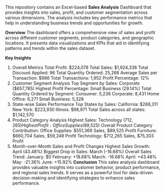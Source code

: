 This repository contains an Excel-based **Sales Analysis** Dashboard that provides insights into sales, profit, and customer segmentation across various dimensions. The analysis includes key performance metrics that help in understanding business trends and opportunities for growth.

**Overview**
The dashboard offers a comprehensive view of sales and profit across different customer segments, product categories, and geographic locations. It presents data visualizations and KPIs that aid in identifying patterns and trends within the sales dataset.

**Key Insights**
1. Overall Metrics
Total Profit: $224,078
Total Sales: $1,924,338
Total Discount Applied: 96
Total Quantity Ordered: 25,268
Average Sales per Transaction: $986
Total Transactions: 1,952
Profit Percentage: 12%
2. Customer Segment Analysis
Top Segment by Sales: Corporate ($657,785)
Highest Profit Percentage: Small Business (29.14%)
Total Quantity Ordered by Segment:
Consumer: 5,238
Corporate: 8,431
Home Office: 6,271
Small Business: 5,328
3. State-wise Sales Performance
Top States by Sales:
California: $288,311
New York: $223,930
Illinois: $98,971
Total Sales across all states: $1,142,570
4. Product Category Analysis
Highest Sales: Technology ($712,265)
Highest Profit: Office Supplies ($89,525)
Overall Product Category Contribution:
Office Supplies: $551,369 Sales, $89,525 Profit
Furniture: $660,704 Sales, $59,249 Profit
Technology: $712,265 Sales, $75,303 Profit
5. Month-over-Month Sales and Profit Changes
Highest Sales Growth: April (43.48%)
Biggest Drop in Sales: March (-16.68%)
Overall Sales Trend:
January: $0
February: +18.68%
March: -16.68%
April: +43.48%
May: -21.36%
June: +15.92%
**Conclusion**
This sales analysis dashboard provides valuable insights into customer behavior, product performance, and regional sales trends. It serves as a powerful tool for data-driven decision-making and identifying strategies to enhance sales performance.
